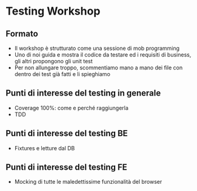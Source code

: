 Testing Workshop
================

Formato
-------

- Il workshop è strutturato come una sessione di mob programming
- Uno di noi guida e mostra il codice da testare ed i requisiti di business, gli altri propongono gli unit test
- Per non allungare troppo, scommentiamo mano a mano dei file con dentro dei test già fatti e li spieghiamo

Punti di interesse del testing in generale
------------------------------------------

- Coverage 100%: come e perché raggiungerla
- TDD

Punti di interesse del testing BE
---------------------------------

- Fixtures e letture dal DB

Punti di interesse del testing FE
---------------------------------

- Mocking di tutte le maledettissime funzionalità del browser
